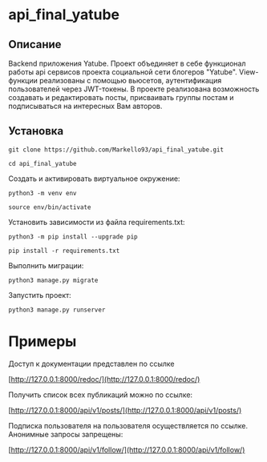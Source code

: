 # api_final_yatube
## Описание
Backend приложения Yatube. Проект объединяет в себе функционал работы api сервисов проекта социальной сети блогеров "Yatube". View- функции реализованы с помощью вьюсетов, аутентификация пользователей через JWT-токены. В проекте реализована возможность создавать и редактировать посты, присваивать группы постам и подписываться на интересных Вам авторов.

## Установка


```
git clone https://github.com/Markello93/api_final_yatube.git
```

```
cd api_final_yatube
```

Cоздать и активировать виртуальное окружение:

```
python3 -m venv env
```

```
source env/bin/activate
```

Установить зависимости из файла requirements.txt:

```
python3 -m pip install --upgrade pip
```

```
pip install -r requirements.txt
```

Выполнить миграции:

```
python3 manage.py migrate
```

Запустить проект:

```
python3 manage.py runserver
```


# Примеры

Доступ к документации представлен по ссылке


  [http://127.0.0.1:8000/redoc/](http://127.0.0.1:8000/redoc/)

Получить список всех публикаций можно по ссылке:

[http://127.0.0.1:8000/api/v1/posts/](http://127.0.0.1:8000/api/v1/posts/)

Подписка пользователя на пользователя осуществляется по ссылке. Анонимные запросы запрещены:

[http://127.0.0.1:8000/api/v1/follow/](http://127.0.0.1:8000/api/v1/follow/)
